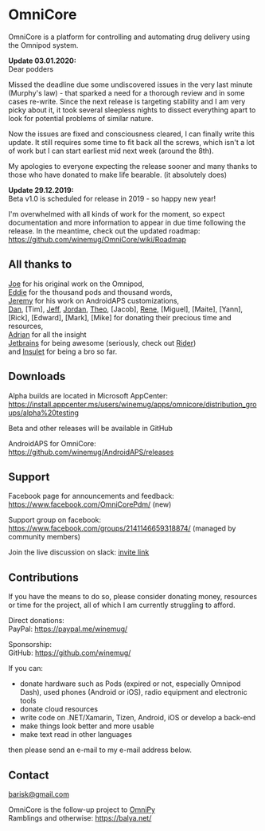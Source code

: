 # OmniCore

OmniCore is a platform for controlling and automating drug delivery using the Omnipod system.

**Update 03.01.2020:**<br/>
Dear podders

Missed the deadline due some undiscovered issues in the very last minute (Murphy's law) - that sparked a need for a thorough review and in some cases re-write. Since the next release is targeting stability and I am very picky about it, it took several sleepless nights to dissect everything apart to look for potential problems of similar nature.

Now the issues are fixed and consciousness cleared, I can finally write this update. It still requires some time to fit back all the screws, which isn't a lot of work but I can start earliest mid next week (around the 8th).   

My apologies to everyone expecting the release sooner and many thanks to those who have donated to make life bearable. (it absolutely does)

**Update 29.12.2019:**<br/>
Beta v1.0 is scheduled for release in 2019 - so happy new year!

I'm overwhelmed with all kinds of work for the moment, so expect documentation and more information to appear in due time following the release. In the meantime, check out the updated roadmap:
https://github.com/winemug/OmniCore/wiki/Roadmap

## All thanks to

[Joe](https://github.com/itsmojo) for his original work on the Omnipod,<br/>
[Eddie](https://github.com/eurenda) for the thousand pods and thousand words,<br/>
[Jeremy](https://github.com/jhaydraude) for his work on AndroidAPS customizations,<br/>
[Dan](https://github.com/dexdan), [Tim], [Jeff](https://github.com/scudrunner), [Jordan](https://github.com/jordan-damron), [Theo](https://github.com/vanelsberg), [Jacob], [Rene](https://github.com/Flori3000), [Miguel], [Maite], [Yann], [Rick], [Edward], [Mark], [Mike] for donating their precious time and resources,<br/>
[Adrian](https://github.com/AdrianLxM/) for all the insight<br/>
[Jetbrains](https://www.jetbrains.com/?from=OmniCore) for being awesome (seriously, check out [Rider](https://www.jetbrains.com/rider/))<br/>
and [Insulet](https://myomnipod.com/) for being a bro so far.

## Downloads

Alpha builds are located in Microsoft AppCenter: https://install.appcenter.ms/users/winemug/apps/omnicore/distribution_groups/alpha%20testing

Beta and other releases will be available in GitHub 

AndroidAPS for OmniCore: https://github.com/winemug/AndroidAPS/releases

## Support
Facebook page for announcements and feedback: https://www.facebook.com/OmniCorePdm/ (new)

Support group on facebook: https://www.facebook.com/groups/2141146659318874/ (managed by community members)

Join the live discussion on slack: [invite link](https://join.slack.com/t/omnicore-pdm/shared_invite/enQtODM0MzAxMDkzNzI5LWQ5MjEwNWNhOGNlZDI1YTcxNDhmYmNjNDE3YTU2MWY3OGNkMzZlMTc5MTFhYmI5MDBjNTk5YmQ1NGRhZGNlZDM)

## Contributions
If you have the means to do so, please consider donating money, resources or time for the project, all of which I am currently struggling to afford.  
 
Direct donations:<br/>
PayPal:  https://paypal.me/winemug/ <br/>

Sponsorship:<br/>
GitHub: https://github.com/winemug/

If you can:
- donate hardware such as Pods (expired or not, especially Omnipod Dash), used phones (Android or iOS), radio equipment and electronic tools
- donate cloud resources
- write code on .NET/Xamarin, Tizen, Android, iOS or develop a back-end<br/>
- make things look better and more usable<br/>
- make text read in other languages <br/>

then please send an e-mail to my e-mail address below.

## Contact
[barisk@gmail.com](mailto:barisk@gmail.com)

OmniCore is the follow-up project to [OmniPy](https://github.com/winemug/omnipy)<br/>
Ramblings and otherwise: https://balya.net/<br/>

